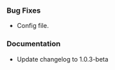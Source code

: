 

### Bug Fixes

- Config file.

### Documentation

- Update changelog to 1.0.3-beta

<!-- generated by git-cliff -->
